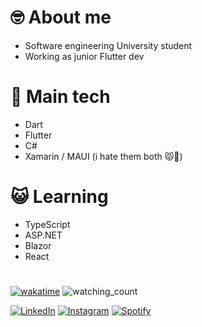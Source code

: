 # 🤓 About me
- Software engineering University student
- Working as junior Flutter dev
# 🤖 Main tech
- Dart
- Flutter
- C#
- Xamarin / MAUI (i hate them both 😾💢)
# 😺 Learning
- TypeScript
- ASP.NET
- Blazor
- React

#
[![wakatime](https://wakatime.com/badge/user/f9c48062-bdb8-4c16-9ba7-087dd06d5349.svg)](https://wakatime.com/@f9c48062-bdb8-4c16-9ba7-087dd06d5349)
<img src="https://komarev.com/ghpvc/?username=myhal777&color=brightgreen" alt="watching_count" />

<a href="https://www.linkedin.com/in/michal-mrkva-aa536b2a6/" target="_blank"><img src="https://img.shields.io/badge/LinkedIn-%230077B5.svg?&style=flat-square&logo=linkedin&logoColor=white" alt="LinkedIn"></a>
<a href="https://www.instagram.com/myhal._/" target="_blank"><img src="https://img.shields.io/badge/Instagram-%23E4405F.svg?&style=flat-square&logo=instagram&logoColor=white" alt="Instagram"></a>
<a href="https://open.spotify.com/user/217xrnxr6asz3gb3jm3dmmlaa?si=dc199e99b0934c09" target="_blank"><img src="https://img.shields.io/badge/Spotify-%231ED760.svg?&style=flat-square&logo=spotify&logoColor=white" alt="Spotify"></a>
